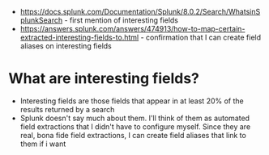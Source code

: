 - https://docs.splunk.com/Documentation/Splunk/8.0.2/Search/WhatsinSplunkSearch - first mention of interesting fields
- https://answers.splunk.com/answers/474913/how-to-map-certain-extracted-interesting-fields-to.html - confirmation that I can create field aliases on
  interesting fields
# What are interesting fields?
- Interesting fields are those fields that appear in at least 20% of the results returned by a search
- Splunk doesn't say much about them. I'll think of them as automated field extractions that I didn't have to configure myself. Since they are real,
  bona fide field extractions, I can create field aliases that link to them if i want